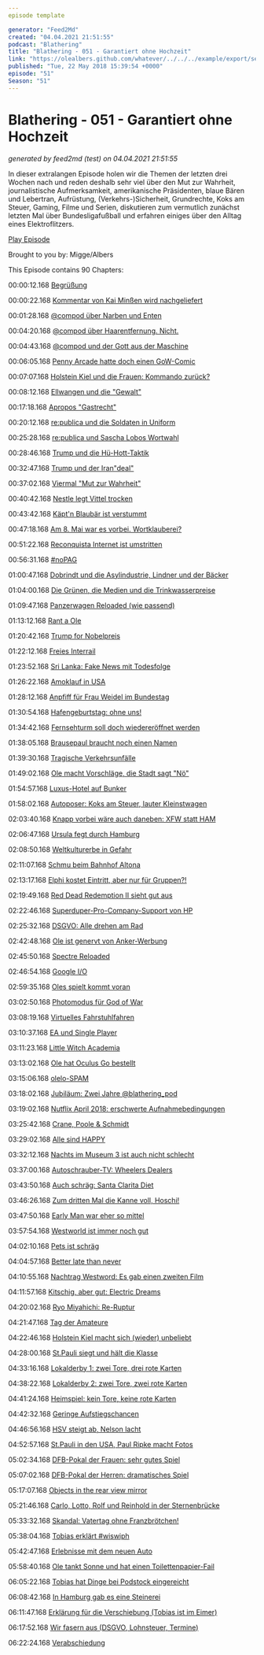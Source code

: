 ```yaml
---
episode template

generator: "Feed2Md"
created: "04.04.2021 21:51:55"
podcast: "Blathering"
title: "Blathering - 051 - Garantiert ohne Hochzeit"
link: "https://olealbers.github.com/whatever/../../../example/export/seasons/3/2018/5/Blathering - 051 - Garantiert ohne Hochzeit.md"
published: "Tue, 22 May 2018 15:39:54 +0000"
episode: "51"
Season: "51"
---
```


# Blathering - 051 - Garantiert ohne Hochzeit
_generated by feed2md (test) on 04.04.2021 21:51:55_

In dieser extralangen Episode holen wir die Themen der letzten drei Wochen nach und reden deshalb sehr viel über den Mut zur Wahrheit, journalistische Aufmerksamkeit, amerikanische Präsidenten, blaue Bären und Lebertran, Aufrüstung, (Verkehrs-)Sicherheit, Grundrechte, Koks am Steuer, Gaming, Filme und Serien, diskutieren zum vermutlich zunächst letzten Mal über Bundesligafußball und erfahren einiges über den Alltag eines Elektroflitzers.

[Play Episode](https://www.blathering.de/podlove/file/472/s/feed/c/mp3/blathering_051.mp3)

Brought to you by: Migge/Albers

This Episode contains 90 Chapters:


00:00:12.168 [Begrüßung]()

00:00:22.168 [Kommentar von Kai Minßen wird nachgeliefert]()

00:01:28.168 [@compod über Narben und Enten](https://de.wikipedia.org/wiki/Hydrocephalus#Therapie)

00:04:20.168 [@compod über Haarentfernung. Nicht.](https://de.wikipedia.org/wiki/Initial_Program_Load1)

00:04:43.168 [@compod und der Gott aus der Maschine](https://de.wikipedia.org/wiki/Deus_ex_machina)

00:06:05.168 [Penny Arcade hatte doch einen GoW-Comic](https://plus.google.com/+OleAlbers/posts/YXHtk3kfRU2)

00:07:07.168 [Holstein Kiel und die Frauen: Kommando zurück?](https://www.ndr.de/sport/fussball/zweitebundesliga/Holstein-Kiel-rudert-zurueck-Frauen-duerfen-bleiben,holsteinwomen102.html)

00:08:12.168 [Ellwangen und die "Gewalt"](https://verfassungsblog.de/mit-dreierlei-mass-ellwangen-und-das-rechtsstaatsverstaendnis-der-deutschen/)

00:17:18.168 [Apropos "Gastrecht"](https://twitter.com/tmigge/status/994831744674263040)

00:20:12.168 [re:publica und die Soldaten in Uniform](https://18.re-publica.com/de/page/bundeswehr-bei-rp18-chronologie-paar-fragen)

00:25:28.168 [re:publica und Sascha Lobos Wortwahl](https://saschalobo.com/2018/05/05/meine-republica-rede-ein-transfeindlicher-begriff-und-internet-hoffnung-am-horizont/)

00:28:46.168 [Trump und die Hü-Hott-Taktik](http://www.tagesschau.de/ausland/trump-giuliani-101.html)

00:32:47.168 [Trump und der Iran"deal"](https://www.youtube.com/watch?v=wHEK_L2b6Ow)

00:37:02.168 [Viermal "Mut zur Wahrheit"](https://www.mopo.de/hamburg/polizei/polizeieinsatz-auf-bergstedter-stadtteilfest-afd-baut-stand-nach-protesten-ab-30127112)

00:40:42.168 [Nestle legt Vittel trocken](https://plus.google.com/+OleAlbers/posts/E8vpiyQCyvC)

00:43:42.168 [Käpt'n Blaubär ist verstummt](https://de.wikipedia.org/wiki/Wolfgang_V%C3%B6lz)

00:47:18.168 [Am 8. Mai war es vorbei. Wortklauberei?](https://de.wikipedia.org/wiki/Tag_der_Befreiung)

00:51:22.168 [Reconquista Internet ist umstritten](https://de.wikipedia.org/wiki/Reconquista_Internet)

00:56:31.168 [#noPAG](https://twitter.com/siegstyle/status/994636464309796864)

01:00:47.168 [Dobrindt und die Asylindustrie, Lindner und der Bäcker](https://twitter.com/IngmarStadelman/status/995779609798103041)

01:04:00.168 [Die Grünen, die Medien und die Trinkwasserpreise](https://uebermedien.de/27820/das-trinkwasserpreis-debakel-der-deutschen-medien/)

01:09:47.168 [Panzerwagen Reloaded (wie passend)](https://www.freiepresse.de/NACHRICHTEN/SACHSEN/Polizei-Panzerwagen-sollen-Maschinengewehre-bekommen-artikel10208524.php)

01:13:12.168 [Rant a Ole](http://millerntor.hamburg/2018/05/was-zum-teufel-ist-los-mit-der-deutschen-polizei/)

01:20:42.168 [Trump for Nobelpreis](http://www.spiegel.de/politik/ausland/donald-trump-fuer-friedensnobelpreis-nominiert-a-1190927.html)

01:22:12.168 [Freies Interrail](http://www.deutschlandfunk.de/die-eu-entdecken-freies-interrail-ticket-fuer-18-jaehrige.795.de.html?dram:article_id=417528)

01:23:52.168 [Sri Lanka: Fake News mit Todesfolge](https://www.aljazeera.com/news/2018/03/sri-lanka-hate-speech-impunity-fuel-anti-muslim-violence-180310020253272.html)

01:26:22.168 [Amoklauf in USA](https://www.zeit.de/politik/ausland/2018-05/texas-usa-santa-fe-amoklauf-donald-trump-schule-tote)

01:28:12.168 [Anpfiff für Frau Weidel im Bundestag](https://twitter.com/Nilzenburger/status/996999112582148097)

01:30:54.168 [Hafengeburtstag: ohne uns!](https://www.hafen-hamburg.de/de/hafengeburtstag)

01:34:42.168 [Fernsehturm soll doch wiedereröffnet werden](https://www.abendblatt.de/hamburg/article214196975/Hamburger-Fernsehturm-soll-2023-wieder-eroeffnen.html)

01:38:05.168 [Brausepaul braucht noch einen Namen](https://www.mopo.de/hamburg/erster-ausflug-ins-freie-babyfant--brausepaul--entdeckt-die-welt-30140922)

01:39:30.168 [Tragische Verkehrsunfälle](https://www.mopo.de/hamburg/polizei/horror-unfall-von-eimsbuettel-mahnwache-fuer-getoetete-radfahrerin---33---30129578)

01:49:02.168 [Ole macht Vorschläge, die Stadt sagt "Nö"](https://de.wikipedia.org/wiki/Friedhof_Ohlsdorf)

01:54:57.168 [Luxus-Hotel auf Bunker](https://www.mopo.de/hamburg/politik/ueberraschung-auf-st--pauli--zieht-ein-luxus-hotel-auf-den-kiez-bunker--30117938)

01:58:02.168 [Autoposer: Koks am Steuer, lauter Kleinstwagen](https://www.presseportal.de/blaulicht/pm/6337/3943144)

02:03:40.168 [Knapp vorbei wäre auch daneben: XFW statt HAM](https://www.t-online.de/nachrichten/id_83777136/pilot-verwechselt-in-hamburg-den-flughafen.html)

02:06:47.168 [Ursula fegt durch Hamburg](https://www.presseportal.de/blaulicht/pm/82522/3940412)

02:08:50.168 [Weltkulturerbe in Gefahr](https://www.ndr.de/nachrichten/hamburg/City-Hof-Abriss-koennte-Welterbe-gefaehrden,cityhochhaeuser122.html)

02:11:07.168 [Schmu beim Bahnhof Altona](http://www.spiegel.de/wirtschaft/soziales/bahnhof-hamburg-altona-eu-prueft-verfahren-gegen-bauprojekt-a-1207652.html)

02:13:17.168 [Elphi kostet Eintritt, aber nur für Gruppen?!](https://www.abendblatt.de/hamburg/article214163225/Elbphilharmonie-Plaza-kostet-kuenftig-Eintritt-fuer-Gruppen.html)

02:19:49.168 [Red Dead Redemption II sieht gut aus](https://plus.google.com/+OleAlbers/posts/Mx96WBm9K4C)

02:22:46.168 [Superduper-Pro-Company-Support von HP](https://plus.google.com/+OleAlbers/posts/EVtPtEh3HaL)

02:25:32.168 [DSGVO: Alle drehen am Rad](https://twitter.com/tmigge/status/995742407261151232)

02:42:48.168 [Ole ist genervt von Anker-Werbung](https://www.appgefahren.de/eufy-evercam-anker-tochter-stellt-neue-ueberwachungskamera-auf-kickstarter-vor-221766.html)

02:45:50.168 [Spectre Reloaded](https://www.zdnet.de/88332815/intel-sicherheitsforscher-entdecken-acht-neue-spectre-luecken/)

02:46:54.168 [Google I/O](https://plus.google.com/+OleAlbers/posts/5wgU4QeyF62)

02:59:35.168 [Oles spielt kommt voran](https://plus.google.com/+OleAlbers/posts/NiphHsaRjw7)

03:02:50.168 [Photomodus für God of War](https://twitter.com/stammtischphilo/status/995789170026205184)

03:08:19.168 [Virtuelles Fahrstuhlfahren](https://plus.google.com/u/0/+OleAlbers/posts/d5tPhbnk4yk)

03:10:37.168 [EA und Single Player](https://plus.google.com/+OleAlbers/posts/fv3D9ryqiX6)

03:11:23.168 [Little Witch Academia](https://plus.google.com/u/0/+OleAlbers/posts/Y5dP8n9GKSz)

03:13:02.168 [Ole hat Oculus Go bestellt](https://www.oculus.com/go/)

03:15:06.168 [olelo-SPAM](https://twitter.com/blathering_pod/status/997157983233683456)

03:18:02.168 [Jubiläum: Zwei Jahre @blathering_pod](https://twitter.com/blathering_pod/status/998283898873368576)

03:19:02.168 [Nutflix April 2018: erschwerte Aufnahmebedingungen](http://nutflix.de/2018/04/nutflix-april-2018/)

03:25:42.168 [Crane, Poole & Schmidt](http://bostonlegal.wikia.com/wiki/Crane,_Poole_%26_Schmidt)

03:29:02.168 [Alle sind HAPPY](https://plus.google.com/+OleAlbers/posts/ctAyuhbKkL5)

03:32:12.168 [Nachts im Museum 3 ist auch nicht schlecht](https://de.wikipedia.org/wiki/Nachts_im_Museum:_Das_geheimnisvolle_Grabmal)

03:37:00.168 [Autoschrauber-TV: Wheelers Dealers](https://plus.google.com/+OleAlbers/posts/T3k519PTjmK)

03:43:50.168 [Auch schräg: Santa Clarita Diet](https://plus.google.com/+OleAlbers/posts/ZU8YC1r9hnm)

03:46:26.168 [Zum dritten Mal die Kanne voll, Hoschi!](http://www.filmstarts.de/nachrichten/18518637.html)

03:47:50.168 [Early Man war eher so mittel](https://de.wikipedia.org/wiki/Early_Man_%E2%80%93_Steinzeit_bereit)

03:57:54.168 [Westworld ist immer noch gut](https://twitter.com/rstockm/status/997429548634509312)

04:02:10.168 [Pets ist schräg](https://de.wikipedia.org/wiki/Pets_(2016))

04:04:57.168 [Better late than never](https://en.wikipedia.org/wiki/Better_Late_Than_Never_(TV_series))

04:10:55.168 [Nachtrag Westword: Es gab einen zweiten Film](https://de.wikipedia.org/wiki/Futureworld_%E2%80%93_Das_Land_von_%C3%9Cbermorgen)

04:11:57.168 [Kitschig, aber gut: Electric Dreams](https://www.youtube.com/watch?v=q5lwhhoIKok)

04:20:02.168 [Ryo Miyahichi: Re-Ruptur](https://www.fcstpauli.com/news/verdacht-auf-re-ruptur-des-kreuzbandes-bei-ryo-miyaichi/)

04:21:47.168 [Tag der Amateure](https://www.sportschau.de/fussball/amateurfussball/video-finaltag-der-amateure---die-zusammenfassung-100.html)

04:22:46.168 [Holstein Kiel macht sich (wieder) unbeliebt](http://www.sportbuzzer.de/artikel/holstein-splitter-interessante-anekdoten-rund-um-das-topspiel-gegen-den-1-fc-nur/)

04:28:00.168 [St.Pauli siegt und hält die Klasse](https://www.stefangroenveld.de/2018/in-die-zweite-liga-eingeparkt/)

04:33:16.168 [Lokalderby 1: zwei Tore, drei rote Karten](http://hurz.me/sX)

04:38:22.168 [Lokalderby 2: zwei Tore, zwei rote Karten](http://hurz.me/tb)

04:41:24.168 [Heimspiel: kein Tore, keine rote Karten](http://hurz.me/te)

04:42:32.168 [Geringe Aufstiegschancen](http://www.sportnord.de/ligen/aufstieg.php?auf=BL)

04:46:56.168 [HSV steigt ab, Nelson lacht](https://twitter.com/stammtischphilo/status/996803333796106240)

04:52:57.168 [St.Pauli in den USA, Paul Ripke macht Fotos](https://www.fcstpauli.com/news/die-ersten-bilder-von-fotograf-paul-ripke-von-der-usa-reise-des-fc-st-pauli/)

05:02:34.168 [DFB-Pokal der Frauen: sehr gutes Spiel](https://www.tagesschau.de/sport/dfb-pokal-frauen-109.html)

05:07:02.168 [DFB-Pokal der Herren: dramatisches Spiel](http://www.kicker.de/news/fussball/dfbpokal/startseite/724271/artikel_warum-bekam-zwayer-nur-eine-einstellung-zu-sehen.html)

05:17:07.168 [Objects in the rear view mirror](https://www.youtube.com/watch?v=xImIx1nwaS8)

05:21:46.168 [Carlo, Lotto, Rolf und Reinhold in der Sternenbrücke](https://photos.app.goo.gl/2FrQ83nA9AlVvuPp2)

05:33:32.168 [Skandal: Vatertag ohne Franzbrötchen!](https://twitter.com/stammtischphilo/status/994515717335801856)

05:38:04.168 [Tobias erklärt #wiswiph](https://www.android.com/intl/de_de/auto/)

05:42:47.168 [Erlebnisse mit dem neuen Auto](https://de.wikipedia.org/wiki/In-Kabel-Kontrollbox)

05:58:40.168 [Ole tankt Sonne und hat einen Toilettenpapier-Fail](https://www1.wdr.de/verbraucher/wohnen/hhc-feuchtes-toilettenpapier-100.html)

06:05:22.168 [Tobias hat Dinge bei Podstock eingereicht](https://www.podstock.de/)

06:08:42.168 [In Hamburg gab es eine Steinerei](https://www.steinerei.de/)

06:11:47.168 [Erklärung für die Verschiebung (Tobias ist im Eimer)]()

06:17:52.168 [Wir fasern aus (DSGVO, Lohnsteuer, Termine)]()

06:22:24.168 [Verabschiedung]()


